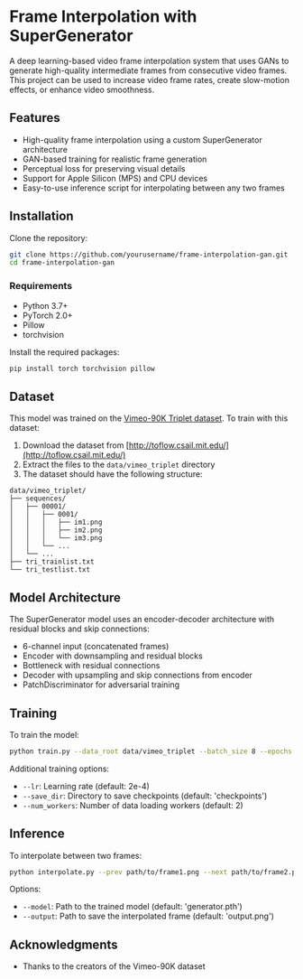 # Frame Interpolation with SuperGenerator

A deep learning-based video frame interpolation system that uses GANs to generate high-quality intermediate frames from consecutive video frames. This project can be used to increase video frame rates, create slow-motion effects, or enhance video smoothness.

## Features

- High-quality frame interpolation using a custom SuperGenerator architecture
- GAN-based training for realistic frame generation
- Perceptual loss for preserving visual details
- Support for Apple Silicon (MPS) and CPU devices
- Easy-to-use inference script for interpolating between any two frames

## Installation

Clone the repository:

```bash
git clone https://github.com/yourusername/frame-interpolation-gan.git
cd frame-interpolation-gan
```

### Requirements

- Python 3.7+
- PyTorch 2.0+
- Pillow
- torchvision

Install the required packages:

```bash
pip install torch torchvision pillow
```

## Dataset

This model was trained on the [Vimeo-90K Triplet dataset](http://toflow.csail.mit.edu/). To train with this dataset:

1. Download the dataset from [http://toflow.csail.mit.edu/](http://toflow.csail.mit.edu/)
2. Extract the files to the `data/vimeo_triplet` directory
3. The dataset should have the following structure:

```
data/vimeo_triplet/
├── sequences/
│   ├── 00001/
│   │   ├── 0001/
│   │   │   ├── im1.png
│   │   │   ├── im2.png
│   │   │   └── im3.png
│   │   └── ...
│   └── ...
├── tri_trainlist.txt
└── tri_testlist.txt
```

## Model Architecture

The SuperGenerator model uses an encoder-decoder architecture with residual blocks and skip connections:

- 6-channel input (concatenated frames)
- Encoder with downsampling and residual blocks
- Bottleneck with residual connections
- Decoder with upsampling and skip connections from encoder
- PatchDiscriminator for adversarial training

## Training

To train the model:

```bash
python train.py --data_root data/vimeo_triplet --batch_size 8 --epochs 100
```

Additional training options:
- `--lr`: Learning rate (default: 2e-4)
- `--save_dir`: Directory to save checkpoints (default: 'checkpoints')
- `--num_workers`: Number of data loading workers (default: 2)

## Inference

To interpolate between two frames:

```bash
python interpolate.py --prev path/to/frame1.png --next path/to/frame2.png --output output.png
```

Options:
- `--model`: Path to the trained model (default: 'generator.pth')
- `--output`: Path to save the interpolated frame (default: 'output.png')


## Acknowledgments
- Thanks to the creators of the Vimeo-90K dataset

